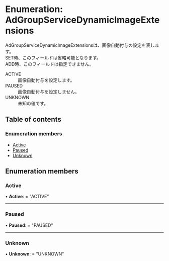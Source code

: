 # Enumeration: AdGroupServiceDynamicImageExtensions


<div lang=\"ja\"> AdGroupServiceDynamicImageExtensionsは、画像自動付与の設定を表します。<br> SET時、このフィールドは省略可能となります。<br> ADD時、このフィールドは指定できません。 </div>  <dl class=term>   <dt class=\"term__item\">ACTIVE</dt>   <dd class=\"term__desc\"><span lang=\"ja\">画像自動付与を設定します。</span></dd>   <dt class=\"term__item\">PAUSED</dt>   <dd class=\"term__desc\"><span lang=\"ja\">画像自動付与を設定しません。</span></dd>   <dt class=\"term__item\">UNKNOWN</dt>   <dd class=\"term__desc\"><span lang=\"ja\">未知の値です。</span></dd> </dl>

## Table of contents

### Enumeration members

- [Active](adgroupservicedynamicimageextensions.md#active)
- [Paused](adgroupservicedynamicimageextensions.md#paused)
- [Unknown](adgroupservicedynamicimageextensions.md#unknown)

## Enumeration members

### Active

• **Active**: = "ACTIVE"

___

### Paused

• **Paused**: = "PAUSED"

___

### Unknown

• **Unknown**: = "UNKNOWN"

